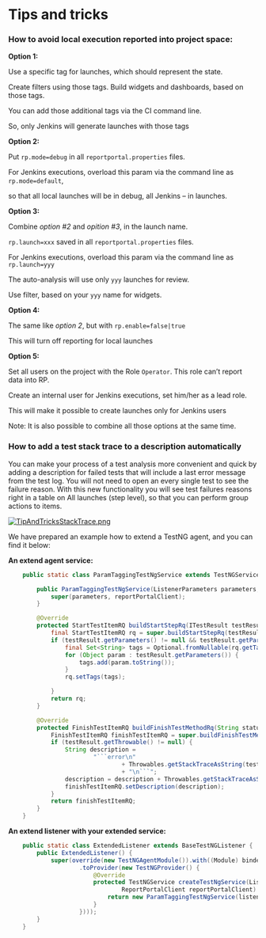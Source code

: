 # Tips and tricks

### How to avoid local execution reported into project space:
**Option 1:** 

Use a specific tag for launches, which should represent the state.

Create filters using those tags. Build widgets and dashboards, based on those tags. 

You can add those additional tags via the CI command line. 

So, only Jenkins will generate launches with those tags



**Option 2:**

Put `rp.mode=debug` in all `reportportal.properties` files.

For Jenkins executions, overload this param via the command line as `rp.mode=default`,

so that all local launches will be in debug, all Jenkins – in launches.



**Option 3:**

Combine _option #2_ and _opition #3_, in the launch name.

`rp.launch=xxx` saved in all `reportportal.properties` files.

For Jenkins executions, overload this param via the command line as `rp.launch=yyy`

The auto-analysis will use only `yyy` launches for review.

Use filter, based on your `yyy` name for widgets.



**Option 4:**

The same like _option 2_, but with `rp.enable=false|true`

This will turn off reporting for local launches



**Option 5:**

Set all users on the project with the Role `Operator`. This role can’t report data into RP.

Create an internal user for Jenkins executions, set him/her as a lead role. 

This will make it possible to create launches only for Jenkins users

Note: It is also possible to combine all those options at the same time.

### How to add a test stack trace to a description automatically
You can make your process of a test analysis more convenient and quick by adding a description for failed tests that will include a last error message from the test log.
You will not need to open an every single test to see the failure reason. With this new functionality you will see test failures reasons right in a table on All launches (step level), so that you can perform group actions to items.

[ ![TipAndTricksStackTrace.png](Images/userGuide/TipAndTricksStackTrace.png) ](Images/userGuide/TipAndTricksStackTrace.png)

We have prepared an example how to extend a TestNG agent, and you can find it below:

**An extend agent service:**
```java
    public static class ParamTaggingTestNgService extends TestNGService {

        public ParamTaggingTestNgService(ListenerParameters parameters, ReportPortalClient reportPortalClient) {
            super(parameters, reportPortalClient);
        }

        @Override
        protected StartTestItemRQ buildStartStepRq(ITestResult testResult) {
            final StartTestItemRQ rq = super.buildStartStepRq(testResult);
            if (testResult.getParameters() != null && testResult.getParameters().length != 0) {
                final Set<String> tags = Optional.fromNullable(rq.getTags()).or(new HashSet<>());
                for (Object param : testResult.getParameters()) {
                    tags.add(param.toString());
                }
                rq.setTags(tags);

            }
            return rq;
        }

        @Override
        protected FinishTestItemRQ buildFinishTestMethodRq(String status, ITestResult testResult) {
            FinishTestItemRQ finishTestItemRQ = super.buildFinishTestMethodRq(status, testResult);
            if (testResult.getThrowable() != null) {
                String description =
                        "```error\n"
                                + Throwables.getStackTraceAsString(testResult.getThrowable())
                                + "\n```";
                description = description + Throwables.getStackTraceAsString(testResult.getThrowable());
                finishTestItemRQ.setDescription(description);
            }
            return finishTestItemRQ;
        }
    }
```

**An extend listener with your extended service:**
```java
	public static class ExtendedListener extends BaseTestNGListener {
		public ExtendedListener() {
			super(override(new TestNGAgentModule()).with((Module) binder -> binder.bind(ITestNGService.class)
					.toProvider(new TestNGProvider() {
						@Override
						protected TestNGService createTestNgService(ListenerParameters listenerParameters,
								ReportPortalClient reportPortalClient) {
							return new ParamTaggingTestNgService(listenerParameters, reportPortalClient);
						}
					})));
		}
	}
```

